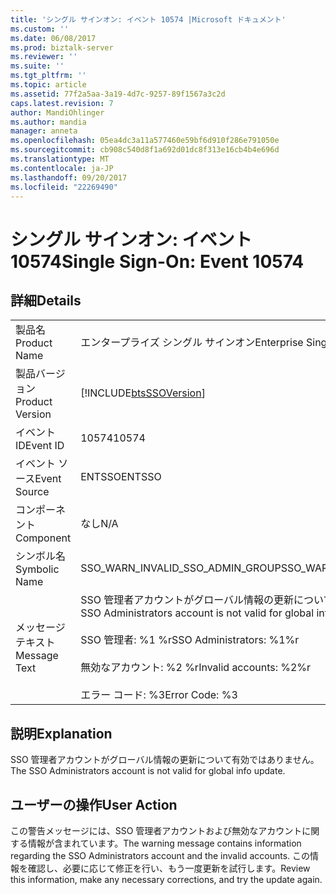 ```yaml
---
title: 'シングル サインオン: イベント 10574 |Microsoft ドキュメント'
ms.custom: ''
ms.date: 06/08/2017
ms.prod: biztalk-server
ms.reviewer: ''
ms.suite: ''
ms.tgt_pltfrm: ''
ms.topic: article
ms.assetid: 77f2a5aa-3a19-4d7c-9257-89f1567a3c2d
caps.latest.revision: 7
author: MandiOhlinger
ms.author: mandia
manager: anneta
ms.openlocfilehash: 05ea4dc3a11a577460e59bf6d910f286e791050e
ms.sourcegitcommit: cb908c540d8f1a692d01dc8f313e16cb4b4e696d
ms.translationtype: MT
ms.contentlocale: ja-JP
ms.lasthandoff: 09/20/2017
ms.locfileid: "22269490"
---
```

# <a name="single-sign-on-event-10574"></a><span data-ttu-id="51243-102">シングル サインオン: イベント 10574</span><span class="sxs-lookup"><span data-stu-id="51243-102">Single Sign-On: Event 10574</span></span>
## <a name="details"></a><span data-ttu-id="51243-103">詳細</span><span class="sxs-lookup"><span data-stu-id="51243-103">Details</span></span>  
  
|||  
|-|-|  
|<span data-ttu-id="51243-104">製品名</span><span class="sxs-lookup"><span data-stu-id="51243-104">Product Name</span></span>|<span data-ttu-id="51243-105">エンタープライズ シングル サインオン</span><span class="sxs-lookup"><span data-stu-id="51243-105">Enterprise Single Sign-On</span></span>|  
|<span data-ttu-id="51243-106">製品バージョン</span><span class="sxs-lookup"><span data-stu-id="51243-106">Product Version</span></span>|[!INCLUDE[btsSSOVersion](../includes/btsssoversion-md.md)]|  
|<span data-ttu-id="51243-107">イベント ID</span><span class="sxs-lookup"><span data-stu-id="51243-107">Event ID</span></span>|<span data-ttu-id="51243-108">10574</span><span class="sxs-lookup"><span data-stu-id="51243-108">10574</span></span>|  
|<span data-ttu-id="51243-109">イベント ソース</span><span class="sxs-lookup"><span data-stu-id="51243-109">Event Source</span></span>|<span data-ttu-id="51243-110">ENTSSO</span><span class="sxs-lookup"><span data-stu-id="51243-110">ENTSSO</span></span>|  
|<span data-ttu-id="51243-111">コンポーネント</span><span class="sxs-lookup"><span data-stu-id="51243-111">Component</span></span>|<span data-ttu-id="51243-112">なし</span><span class="sxs-lookup"><span data-stu-id="51243-112">N/A</span></span>|  
|<span data-ttu-id="51243-113">シンボル名</span><span class="sxs-lookup"><span data-stu-id="51243-113">Symbolic Name</span></span>|<span data-ttu-id="51243-114">SSO_WARN_INVALID_SSO_ADMIN_GROUP</span><span class="sxs-lookup"><span data-stu-id="51243-114">SSO_WARN_INVALID_SSO_ADMIN_GROUP</span></span>|  
|<span data-ttu-id="51243-115">メッセージ テキスト</span><span class="sxs-lookup"><span data-stu-id="51243-115">Message Text</span></span>|<span data-ttu-id="51243-116">SSO 管理者アカウントがグローバル情報の更新について有効ではありません。%r</span><span class="sxs-lookup"><span data-stu-id="51243-116">The SSO Administrators account is not valid for global info update.%r</span></span><br /><br /> <span data-ttu-id="51243-117">SSO 管理者: %1 %r</span><span class="sxs-lookup"><span data-stu-id="51243-117">SSO Administrators: %1%r</span></span><br /><br /> <span data-ttu-id="51243-118">無効なアカウント: %2 %r</span><span class="sxs-lookup"><span data-stu-id="51243-118">Invalid accounts: %2%r</span></span><br /><br /> <span data-ttu-id="51243-119">エラー コード: %3</span><span class="sxs-lookup"><span data-stu-id="51243-119">Error Code: %3</span></span>|  
  
## <a name="explanation"></a><span data-ttu-id="51243-120">説明</span><span class="sxs-lookup"><span data-stu-id="51243-120">Explanation</span></span>  
 <span data-ttu-id="51243-121">SSO 管理者アカウントがグローバル情報の更新について有効ではありません。</span><span class="sxs-lookup"><span data-stu-id="51243-121">The SSO Administrators account is not valid for global info update.</span></span>  
  
## <a name="user-action"></a><span data-ttu-id="51243-122">ユーザーの操作</span><span class="sxs-lookup"><span data-stu-id="51243-122">User Action</span></span>  
 <span data-ttu-id="51243-123">この警告メッセージには、SSO 管理者アカウントおよび無効なアカウントに関する情報が含まれています。</span><span class="sxs-lookup"><span data-stu-id="51243-123">The warning message contains information regarding the SSO Administrators account and the invalid accounts.</span></span> <span data-ttu-id="51243-124">この情報を確認し、必要に応じて修正を行い、もう一度更新を試行します。</span><span class="sxs-lookup"><span data-stu-id="51243-124">Review this information, make any necessary corrections, and try the update again.</span></span>